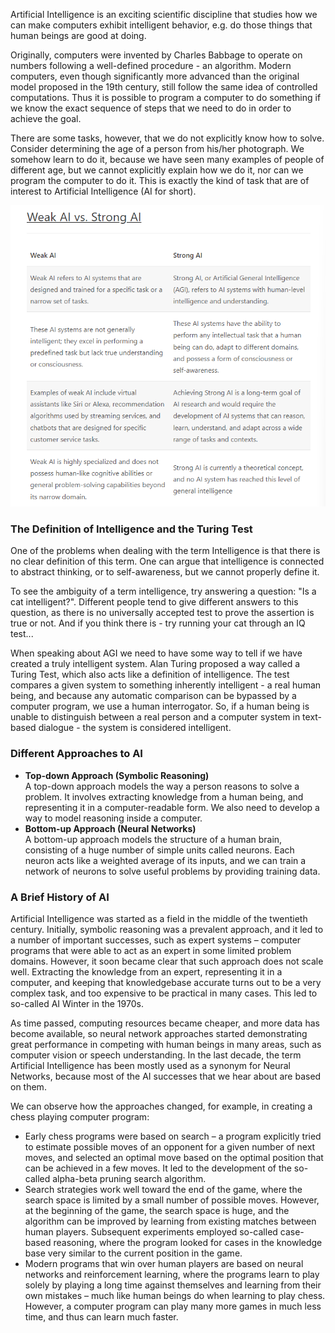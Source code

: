 Artificial Intelligence is an exciting scientific discipline that studies how we can make computers exhibit intelligent behavior, e.g. do those things that human beings are good at doing. </br>

Originally, computers were invented by Charles Babbage to operate on numbers following a well-defined procedure - an algorithm. Modern computers, even though significantly more advanced than the original model proposed in the 19th century, still follow the same idea of controlled computations. Thus it is possible to program a computer to do something if we know the exact sequence of steps that we need to do in order to achieve the goal.

There are some tasks, however, that we do not explicitly know how to solve. Consider determining the age of a person from his/her photograph. We somehow learn to do it, because we have seen many examples of people of different age, but we cannot explicitly explain how we do it, nor can we program the computer to do it. This is exactly the kind of task that are of interest to Artificial Intelligence (AI for short).

![Strong VS Weak AI](image.png)

### The Definition of Intelligence and the Turing Test
One of the problems when dealing with the term Intelligence is that there is no clear definition of this term. One can argue that intelligence is connected to abstract thinking, or to self-awareness, but we cannot properly define it.</br>

To see the ambiguity of a term intelligence, try answering a question: "Is a cat intelligent?". Different people tend to give different answers to this question, as there is no universally accepted test to prove the assertion is true or not. And if you think there is - try running your cat through an IQ test... </br>

When speaking about AGI we need to have some way to tell if we have created a truly intelligent system. Alan Turing proposed a way called a Turing Test, which also acts like a definition of intelligence. The test compares a given system to something inherently intelligent - a real human being, and because any automatic comparison can be bypassed by a computer program, we use a human interrogator. So, if a human being is unable to distinguish between a real person and a computer system in text-based dialogue - the system is considered intelligent.</br>

### Different Approaches to AI
- **Top-down Approach (Symbolic Reasoning)**	</br>
  A top-down approach models the way a person reasons to solve a problem. It involves extracting knowledge from a human being, and representing it in a computer-readable form. We also need to develop a way to model reasoning inside a computer.
- **Bottom-up Approach (Neural Networks)** </br>
  A bottom-up approach models the structure of a human brain, consisting of a huge number of simple units called neurons. Each neuron acts like a weighted average of its inputs, and we can train a network of neurons to solve useful problems by providing training data.

### A Brief History of AI </br>
Artificial Intelligence was started as a field in the middle of the twentieth century. Initially, symbolic reasoning was a prevalent approach, and it led to a number of important successes, such as expert systems – computer programs that were able to act as an expert in some limited problem domains. However, it soon became clear that such approach does not scale well. Extracting the knowledge from an expert, representing it in a computer, and keeping that knowledgebase accurate turns out to be a very complex task, and too expensive to be practical in many cases. This led to so-called AI Winter in the 1970s.

As time passed, computing resources became cheaper, and more data has become available, so neural network approaches started demonstrating great performance in competing with human beings in many areas, such as computer vision or speech understanding. In the last decade, the term Artificial Intelligence has been mostly used as a synonym for Neural Networks, because most of the AI successes that we hear about are based on them.

We can observe how the approaches changed, for example, in creating a chess playing computer program:

- Early chess programs were based on search – a program explicitly tried to estimate possible moves of an opponent for a given number of next moves, and selected an optimal move based on the optimal position that can be achieved in a few moves. It led to the development of the so-called alpha-beta pruning search algorithm.
- Search strategies work well toward the end of the game, where the search space is limited by a small number of possible moves. However, at the beginning of the game, the search space is huge, and the algorithm can be improved by learning from existing matches between human players. Subsequent experiments employed so-called case-based reasoning, where the program looked for cases in the knowledge base very similar to the current position in the game.
- Modern programs that win over human players are based on neural networks and reinforcement learning, where the programs learn to play solely by playing a long time against themselves and learning from their own mistakes – much like human beings do when learning to play chess. However, a computer program can play many more games in much less time, and thus can learn much faster.




